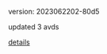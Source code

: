 version: 2023062202-80d5

updated 3 avds

[details](https://github.com/0x74f917491bfa7ebfa379/ali_avd_db/blob/master/change_log/2023/06/22/02/80d5.txt)